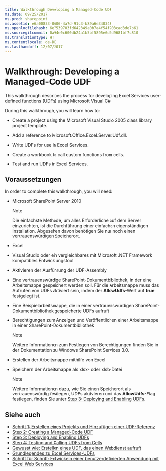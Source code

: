 ```yaml
---
title: Walkthrough Developing a Managed-Code UDF
ms.date: 09/25/2017
ms.prod: sharepoint
ms.assetid: e6a00833-0606-4a7d-91c3-b89a6e340348
ms.openlocfilehash: 6e7539703fd642349a0b7a4f54f703cad3de7b61
ms.sourcegitcommit: 0a94e0c600db24a1b5bf5895e6d3d9681bf7c810
ms.translationtype: HT
ms.contentlocale: de-DE
ms.lasthandoff: 12/07/2017
---
```

# <a name="walkthrough-developing-a-managed-code-udf"></a>Walkthrough: Developing a Managed-Code UDF

This walkthrough describes the process for developing Excel Services user-defined functions (UDFs) using Microsoft Visual C#.

During this walkthrough, you will learn how to:
- Create a project using the Microsoft Visual Studio 2005 class library project template.
    
  
- Add a reference to Microsoft.Office.Excel.Server.Udf.dll.
    
  
- Write UDFs for use in Excel Services.
    
  
- Create a workbook to call custom functions from cells.
    
  
- Test and run UDFs in Excel Services.
    
  

## <a name="prerequisites"></a>Voraussetzungen

In order to complete this walkthrough, you will need: 
  
    
    

- Microsoft SharePoint Server 2010 
    
    > [!NOTE] 
    > Die einfachste Methode, um alles Erforderliche auf dem Server einzurichten, ist die Durchführung einer einfachen eigenständigen Installation. Abgesehen davon benötigen Sie nur noch einen vertrauenswürdigen Speicherort. 

- Excel
    
  
- Visual Studio oder ein vergleichbares mit Microsoft .NET Framework kompatibles Entwicklungstool
    
  
- Aktivieren der Ausführung der UDF-Assembly
    
  
- Eine vertrauenswürdige SharePoint-Dokumentbibliothek, in der eine Arbeitsmappe gespeichert werden soll. Für die Arbeitsmappe muss das Aufrufen von UDFs aktiviert sein, indem der **AllowUdfs**-Wert auf **true** festgelegt ist.
    
  
- Eine Beispielarbeitsmappe, die in einer vertrauenswürdigen SharePoint-Dokumentbibliothek gespeicherte UDFs aufruft
    
  
- Berechtigungen zum Anzeigen und Veröffentlichen einer Arbeitsmappe in einer SharePoint-Dokumentbibliothek
    
    > [!NOTE] 
    > Weitere Informationen zum Festlegen von Berechtigungen finden Sie in der Dokumentation zu Windows SharePoint Services 3.0. 

- Erstellen der Arbeitsmappe mithilfe von Excel
    
  
- Speichern der Arbeitsmappe als xlsx- oder xlsb-Datei
    
    > [!NOTE] 
    > Weitere Informationen dazu, wie Sie einen Speicherort als vertrauenswürdig festlegen, UDFs aktivieren und das **AllowUdfs**-Flag festlegen, finden Sie unter [Step 3: Deploying and Enabling UDFs](step-3-deploying-and-enabling-udfs.md). 

## <a name="see-also"></a>Siehe auch

- [Schritt 1: Erstellen eines Projekts und Hinzufügen einer UDF-Referenz](step-1-creating-a-project-and-adding-a-udf-reference.md)
- [Step 2: Creating a Managed-Code UDF](step-2-creating-a-managed-code-udf.md)
- [Step 3: Deploying and Enabling UDFs](step-3-deploying-and-enabling-udfs.md)
- [Step 4: Testing and Calling UDFs from Cells](step-4-testing-and-calling-udfs-from-cells.md)
- [Gewusst wie: Erstellen eines UDF, das einen Webdienst aufruft](how-to-create-a-udf-that-calls-a-web-service.md)
- [Grundlegendes zu Excel Services-UDFs](understanding-excel-services-udfs.md)
- [Schritt für Schritt: Entwickeln einer benutzerdefinierten Anwendung mit Excel Web Services](walkthrough-developing-a-custom-application-using-excel-web-services.md)
